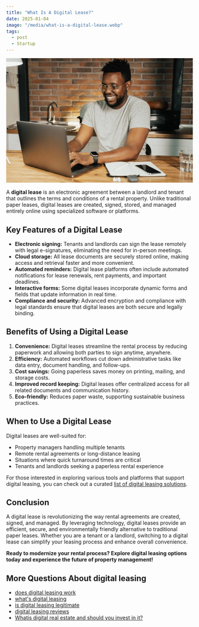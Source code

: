 ```yaml
---
title: "What Is A Digital Lease?"
date: 2025-01-04
image: "/media/what-is-a-digital-lease.webp"
tags:
  - post
  - Startup
---
```


![What Is A Digital Lease?](/media/what-is-a-digital-lease.webp)

A **digital lease** is an electronic agreement between a landlord and tenant that outlines the terms and conditions of a rental property. Unlike traditional paper leases, digital leases are created, signed, stored, and managed entirely online using specialized software or platforms.

## Key Features of a Digital Lease

- **Electronic signing:** Tenants and landlords can sign the lease remotely with legal e-signatures, eliminating the need for in-person meetings.
- **Cloud storage:** All lease documents are securely stored online, making access and retrieval faster and more convenient.
- **Automated reminders:** Digital lease platforms often include automated notifications for lease renewals, rent payments, and important deadlines.
- **Interactive forms:** Some digital leases incorporate dynamic forms and fields that update information in real time.
- **Compliance and security:** Advanced encryption and compliance with legal standards ensure that digital leases are both secure and legally binding.

## Benefits of Using a Digital Lease

1. **Convenience:** Digital leases streamline the rental process by reducing paperwork and allowing both parties to sign anytime, anywhere.
2. **Efficiency:** Automated workflows cut down administrative tasks like data entry, document handling, and follow-ups.
3. **Cost savings:** Going paperless saves money on printing, mailing, and storage costs.
4. **Improved record keeping:** Digital leases offer centralized access for all related documents and communication history.
5. **Eco-friendly:** Reduces paper waste, supporting sustainable business practices.

## When to Use a Digital Lease

Digital leases are well-suited for:

- Property managers handling multiple tenants
- Remote rental agreements or long-distance leasing
- Situations where quick turnaround times are critical
- Tenants and landlords seeking a paperless rental experience

For those interested in exploring various tools and platforms that support digital leasing, you can check out a curated [list of digital leasing solutions](https://curiouslists.com/posts/digital-leasing).

## Conclusion

A digital lease is revolutionizing the way rental agreements are created, signed, and managed. By leveraging technology, digital leases provide an efficient, secure, and environmentally friendly alternative to traditional paper leases. Whether you are a tenant or a landlord, switching to a digital lease can simplify your leasing process and enhance overall convenience.

**Ready to modernize your rental process? Explore digital leasing options today and experience the future of property management!**

## More Questions About digital leasing

- [does digital leasing work](/posts/does-digital-leasing-work)
- [what's digital leasing](/posts/what-s-digital-leasing)
- [is digital leasing legitimate](/posts/is-digital-leasing-legitimate)
- [digital leasing reviews](/posts/digital-leasing-reviews)
- [Whatis digital real estate and should you invest in it?](/posts/whatis-digital-real-estate-and-should-you-invest-i)
